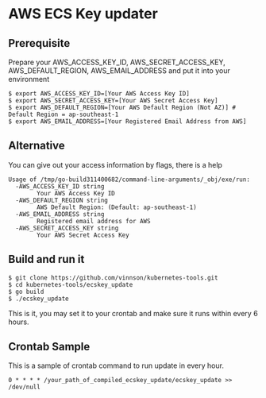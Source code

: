 # AWS ECS Key updater

## Prerequisite
Prepare your AWS_ACCESS_KEY_ID, AWS_SECRET_ACCESS_KEY, AWS_DEFAULT_REGION, AWS_EMAIL_ADDRESS and put it into your environment
```
$ export AWS_ACCESS_KEY_ID=[Your AWS Access Key ID]
$ export AWS_SECRET_ACCESS_KEY=[Your AWS Secret Access Key]
$ export AWS_DEFAULT_REGION=[Your AWS Default Region (Not AZ)] # Default Region = ap-southeast-1
$ export AWS_EMAIL_ADDRESS=[Your Registered Email Address from AWS]
```

## Alternative
You can give out your access information by flags, there is a help
```
Usage of /tmp/go-build311400682/command-line-arguments/_obj/exe/run:
  -AWS_ACCESS_KEY_ID string
    	Your AWS Access Key ID
  -AWS_DEFAULT_REGION string
    	AWS Default Region: (Default: ap-southeast-1)
  -AWS_EMAIL_ADDRESS string
    	Registered email address for AWS
  -AWS_SECRET_ACCESS_KEY string
    	Your AWS Secret Access Key
```

## Build and run it
```
$ git clone https://github.com/vinnson/kubernetes-tools.git
$ cd kubernetes-tools/ecskey_update
$ go build
$ ./ecskey_update
```

This is it, you may set it to your crontab and make sure it runs within every 6 hours.

## Crontab Sample
This is a sample of crontab command to run update in every hour.
```
0 * * * * /your_path_of_compiled_ecskey_update/ecskey_update >> /dev/null
```
